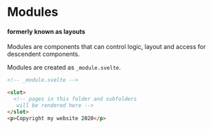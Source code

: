 # Modules

#### formerly known as layouts

Modules are components that can control logic, layout and access for descendent components.

Modules are created as `_module.svelte`.

```html
<!-- _module.svelte -->

<slot>
  <!-- pages in this folder and subfolders
   will be rendered here -->
</slot>
<p>Copyright my website 2020</p>
```
